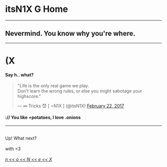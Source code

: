# itsN1X G Home

---

## Nevermind. You know why you're where.

---

# (X



#### Say h.. what? 

<html>
<blockquote class="twitter-tweet" data-dnt="true" data-theme="dark" data-link-color="#E95F28"><p lang="en" dir="ltr">&quot;Life is the only real game we play.<br>Don&#39;t learn the wrong rules, or else you might sabotage your highscore.&quot;</p>&mdash; ∞ Tricks 😈 [ ~N1X ] (@itsN1X) <a href="https://twitter.com/itsN1X/status/834281719545069569">February 22, 2017</a></blockquote>
<script async src="//platform.twitter.com/widgets.js" charset="utf-8"></script>
<h4>:// You like +potatoes, I love .onions</h4><hr><div class="fullscreen-overlay"></div>

<br>Up! What next?  
<br>with <3  
<br>
<a href="http://twitter.com/itsN1X">
<i> n << o << N << e << X </i>
</a> 
</html>
